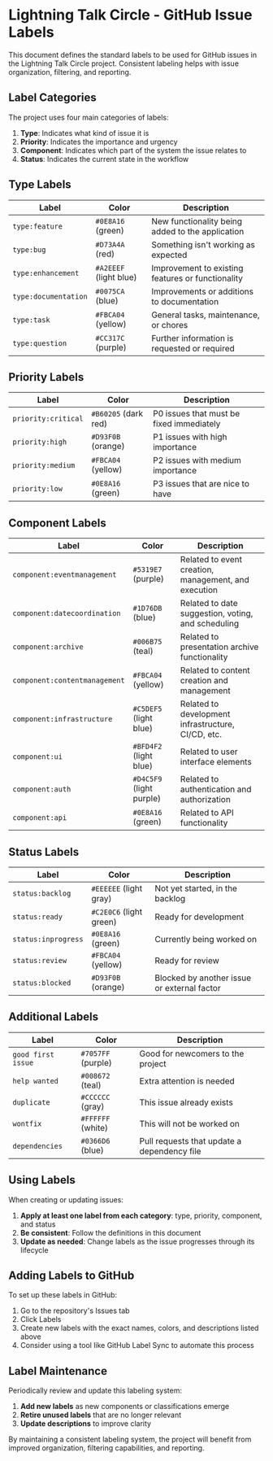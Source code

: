 # Lightning Talk Circle - GitHub Issue Labels

This document defines the standard labels to be used for GitHub issues in the
Lightning Talk Circle project. Consistent labeling helps with issue
organization, filtering, and reporting.

## Label Categories

The project uses four main categories of labels:

1. **Type**: Indicates what kind of issue it is
2. **Priority**: Indicates the importance and urgency
3. **Component**: Indicates which part of the system the issue relates to
4. **Status**: Indicates the current state in the workflow

## Type Labels

| Label                | Color                  | Description                                       |
| -------------------- | ---------------------- | ------------------------------------------------- |
| `type:feature`       | `#0E8A16` (green)      | New functionality being added to the application  |
| `type:bug`           | `#D73A4A` (red)        | Something isn't working as expected               |
| `type:enhancement`   | `#A2EEEF` (light blue) | Improvement to existing features or functionality |
| `type:documentation` | `#0075CA` (blue)       | Improvements or additions to documentation        |
| `type:task`          | `#FBCA04` (yellow)     | General tasks, maintenance, or chores             |
| `type:question`      | `#CC317C` (purple)     | Further information is requested or required      |

## Priority Labels

| Label               | Color                | Description                              |
| ------------------- | -------------------- | ---------------------------------------- |
| `priority:critical` | `#B60205` (dark red) | P0 issues that must be fixed immediately |
| `priority:high`     | `#D93F0B` (orange)   | P1 issues with high importance           |
| `priority:medium`   | `#FBCA04` (yellow)   | P2 issues with medium importance         |
| `priority:low`      | `#0E8A16` (green)    | P3 issues that are nice to have          |

## Component Labels

| Label                         | Color                    | Description                                          |
| ----------------------------- | ------------------------ | ---------------------------------------------------- |
| `component:eventmanagement`   | `#5319E7` (purple)       | Related to event creation, management, and execution |
| `component:datecoordination`  | `#1D76DB` (blue)         | Related to date suggestion, voting, and scheduling   |
| `component:archive`           | `#006B75` (teal)         | Related to presentation archive functionality        |
| `component:contentmanagement` | `#FBCA04` (yellow)       | Related to content creation and management           |
| `component:infrastructure`    | `#C5DEF5` (light blue)   | Related to development infrastructure, CI/CD, etc.   |
| `component:ui`                | `#BFD4F2` (light blue)   | Related to user interface elements                   |
| `component:auth`              | `#D4C5F9` (light purple) | Related to authentication and authorization          |
| `component:api`               | `#0E8A16` (green)        | Related to API functionality                         |

## Status Labels

| Label               | Color                   | Description                                 |
| ------------------- | ----------------------- | ------------------------------------------- |
| `status:backlog`    | `#EEEEEE` (light gray)  | Not yet started, in the backlog             |
| `status:ready`      | `#C2E0C6` (light green) | Ready for development                       |
| `status:inprogress` | `#0E8A16` (green)       | Currently being worked on                   |
| `status:review`     | `#FBCA04` (yellow)      | Ready for review                            |
| `status:blocked`    | `#D93F0B` (orange)      | Blocked by another issue or external factor |

## Additional Labels

| Label              | Color              | Description                                 |
| ------------------ | ------------------ | ------------------------------------------- |
| `good first issue` | `#7057FF` (purple) | Good for newcomers to the project           |
| `help wanted`      | `#008672` (teal)   | Extra attention is needed                   |
| `duplicate`        | `#CCCCCC` (gray)   | This issue already exists                   |
| `wontfix`          | `#FFFFFF` (white)  | This will not be worked on                  |
| `dependencies`     | `#0366D6` (blue)   | Pull requests that update a dependency file |

## Using Labels

When creating or updating issues:

1. **Apply at least one label from each category**: type, priority, component,
   and status
2. **Be consistent**: Follow the definitions in this document
3. **Update as needed**: Change labels as the issue progresses through its
   lifecycle

## Adding Labels to GitHub

To set up these labels in GitHub:

1. Go to the repository's Issues tab
2. Click Labels
3. Create new labels with the exact names, colors, and descriptions listed above
4. Consider using a tool like GitHub Label Sync to automate this process

## Label Maintenance

Periodically review and update this labeling system:

1. **Add new labels** as new components or classifications emerge
2. **Retire unused labels** that are no longer relevant
3. **Update descriptions** to improve clarity

By maintaining a consistent labeling system, the project will benefit from
improved organization, filtering capabilities, and reporting.
